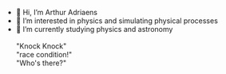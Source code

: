 - 👋 Hi, I’m Arthur Adriaens
- 👀 I’m interested in physics and simulating physical processes
- 🌱 I’m currently studying physics and astronomy
\
\
"Knock Knock"\
"race condition!"\
"Who's there?"
<!---
syphix99/syphix99 is a ✨ special ✨ repository because its `README.md` (this file) appears on your GitHub profile.
You can click the Preview link to take a look at your changes.
--->
